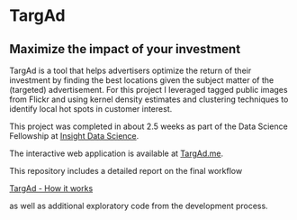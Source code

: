 # TargAd
## Maximize the impact of your investment

TargAd is a tool that helps advertisers optimize the return of their investment by finding the best locations given the subject matter of the (targeted) advertisement. For this project I leveraged tagged public images from Flickr and using kernel density estimates and clustering techniques to identify local hot spots in customer interest.

This project was completed in about 2.5 weeks as part of the Data Science Fellowship at 
[Insight Data Science](http://insightdatascience.com).

The interactive web application is available at [TargAd.me](http://targad.me).

This repository includes a detailed report on the final workflow

[TargAd - How it works](https://github.com/cleipski/TargAd/blob/master/TargAd_how_it_works.ipynb)

as well as additional exploratory code from the development process.

